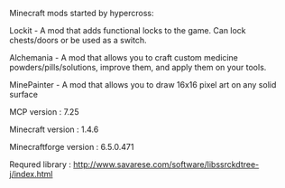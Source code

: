 Minecraft mods started by hypercross:


Lockit - A mod that adds functional locks to the game. Can lock chests/doors or be used as a switch.

Alchemania - A mod that allows you to craft custom medicine powders/pills/solutions, improve them, and apply them on your tools.

MinePainter - A mod that allows you to draw 16x16 pixel art on any solid surface

MCP version : 7.25

Minecraft version : 1.4.6

Minecraftforge version : 6.5.0.471

Requred library :
http://www.savarese.com/software/libssrckdtree-j/index.html
